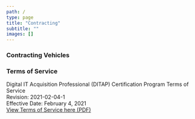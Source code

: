 ```yaml
---
path: /
type: page
title: "Contracting"
subtitle: ""
images: []
---
```


### Contracting Vehicles

### Terms of Service
Digital IT Acquisition Professional (DITAP) Certification Program Terms of Service  
Revision: 2021-02-04-1  
Effective Date: February 4, 2021  
[View Terms of Service here (PDF)](./DITAP-TOS.pdf)
